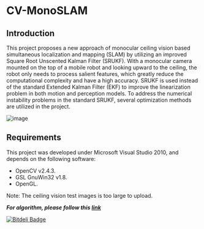CV-MonoSLAM
===========

Introduction
------------

This project proposes a new approach of monocular ceiling vision based simultaneous localization and mapping (SLAM) by utilizing an improved Square Root Unscented Kalman Filter (SRUKF). With a monocular camera mounted on the top of a mobile robot and looking upward to the ceiling, the robot only needs to process salient features, which greatly reduce the computational complexity and have a high accuracy. SRUKF is used instead of the standard Extended Kalman Filter (EKF) to improve the linearization problem in both motion and perception models. To address the numerical instability problems in the standard SRUKF, several optimization methods are utilized in the project. 

![image](https://github.com/mejliu/CV-MonoSLAM/raw/master/MonoSLAM/Images/TurtleBot.PNG)

Requirements
---------------

This project was developed under Microsoft Visual Studio 2010, and depends on the following software:
* OpenCV v2.4.3.
* GSL GnuWin32 v1.8.
* OpenGL.


Note: The ceiling vision test images is too large to upload.

***For algorithm, please follow this [link][link]***

[link]:http://ieeexplore.ieee.org/xpls/abs_all.jsp?arnumber=6739701

[![Bitdeli Badge](https://d2weczhvl823v0.cloudfront.net/mejliu/cv-monoslam/trend.png)](https://bitdeli.com/free "Bitdeli Badge")

